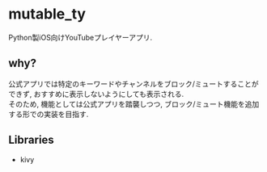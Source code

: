 # mutable_ty
Python製iOS向けYouTubeプレイヤーアプリ.

## why?
公式アプリでは特定のキーワードやチャンネルをブロック/ミュートすることができず, おすすめに表示しないようにしても表示される.\
そのため, 機能としては公式アプリを踏襲しつつ, ブロック/ミュート機能を追加する形での実装を目指す.

## Libraries
- kivy
